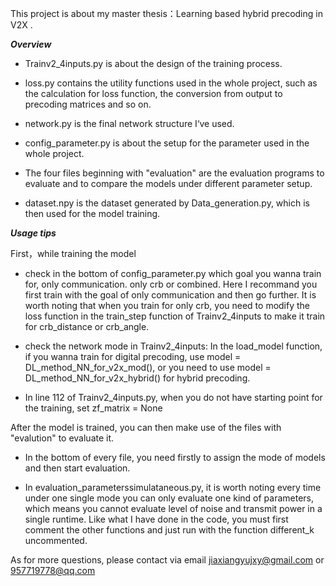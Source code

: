 This project is about my master thesis：Learning based hybrid precoding in V2X .

_**Overview**_

- Trainv2_4inputs.py is about the design of the training process.

- loss.py contains the utility functions used in the whole project, such as the calculation for loss function, the conversion from output to precoding matrices and so on.

- network.py is the final network structure I‘ve used.

- config_parameter.py is about the setup for the parameter used in the whole project.

- The four files beginning with "evaluation" are the evaluation programs to evaluate and to compare the models under different parameter setup.

- dataset.npy is the dataset generated by Data_generation.py, which is then used for the model training.

_**Usage tips**_

First，while training the model
- check in the bottom of config_parameter.py which goal you wanna train for, only communication. only crb or combined. Here I recommand you first train with the goal of only communication and then go further. It is worth noting that when you train for only crb, you need to modify the loss function in the train_step function of Trainv2_4inputs to make it train for crb_distance or crb_angle.

- check the network mode in Trainv2_4inputs: In the load_model function, if you wanna train for digital precoding, use model = DL_method_NN_for_v2x_mod(), or you need to use model = DL_method_NN_for_v2x_hybrid() for hybrid precoding.

- In line 112 of Trainv2_4inputs.py, when you do not have starting point for the training, set zf_matrix = None

After the model is trained, you can then make use of the files with "evalution" to evaluate it.

- In the bottom of every file, you need firstly to assign the mode of models and then start evaluation.
 
- In evaluation_parameterssimulataneous.py, it is worth noting every time under one single mode you can only evaluate one kind of parameters, which means you cannot evaluate level of noise and transmit power in a single runtime. Like what I have done in the code, you must first comment the other functions and just run with the function different_k uncommented. 

As for more questions, please contact via email jiaxiangyujxy@gmail.com or 957719778@qq.com



